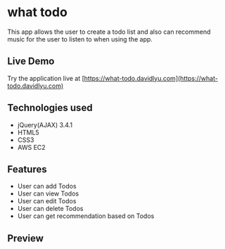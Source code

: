 # what todo

This app allows the user to create a todo list and also can recommend music for the user to listen to when using the app.

## Live Demo
Try the application live at [https://what-todo.davidlyu.com](https://what-todo.davidlyu.com)

## Technologies used

  - jQuery(AJAX) 3.4.1
  - HTML5
  - CSS3
  - AWS EC2

## Features
  - User can add Todos
  - User can view Todos
  - User can edit Todos
  - User can delete Todos
  - User can get recommendation based on Todos
 
 ## Preview
 

